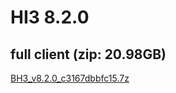 # HI3 8.2.0  

## full client (zip: 20.98GB)  
[BH3_v8.2.0_c3167dbbfc15.7z](https://autopatchglb.honkaiimpact3.com/ptpublic/bh3_glb/20250414111845_SWQxoBUDzQRBU3ef/BH3_v8.2.0_c3167dbbfc15.7z)  
